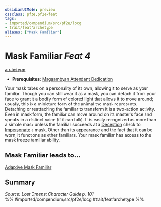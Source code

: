 ```yaml
---
obsidianUIMode: preview
cssclass: pf2e,pf2e-feat
tags:
- imported/compendium/src/pf2e/locg
- trait/feat/archetype
aliases: ["Mask Familiar"]
---
```

# Mask Familiar  *Feat 4*  
[archetype](archetype.md)  

- **Prerequisites**: [Magaambyan Attendant Dedication](magaambyan-attendant-dedication-locg.md)

Your mask takes on a personality of its own, allowing it to serve as your familiar. Though you can still wear it as a mask, you can detach it from your face to grant it a bodily form of colored light that allows it to move around; usually, this is a miniature form of the animal the mask represents. Detaching or reattaching the familiar to transform it is a two-action activity. Even in mask form, the familiar can move around on its master's face and speaks in a distinct voice (if it can talk). It is easily recognized as more than a simple mask unless the familiar succeeds at a [Deception](../skills.md#Deception) check to [Impersonate](impersonate.md) a mask. Other than its appearance and the fact that it can be worn, it functions as other familiars. Your mask familiar has access to the mask freeze familiar ability.

## Mask Familiar leads to...

[Adaptive Mask Familiar](adaptive-mask-familiar-locg.md)

## Summary

*Source: Lost Omens: Character Guide p. 101*  
%% #imported/compendium/src/pf2e/locg #trait/feat/archetype %%